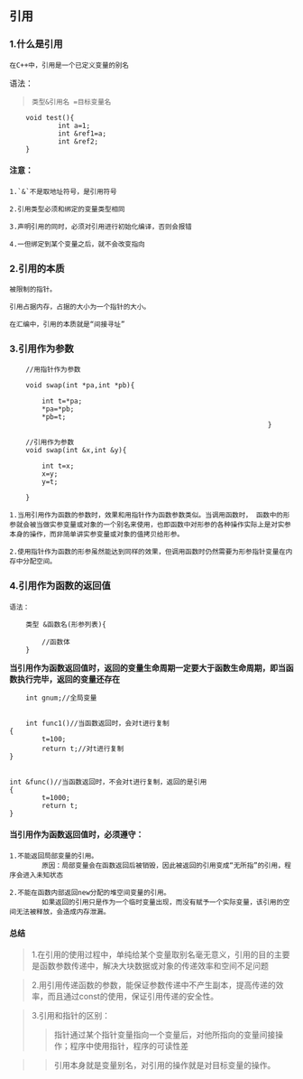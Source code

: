 ## 引用
### 1.什么是引用
    在C++中，引用是一个已定义变量的别名


语法：
>`类型&引用名 =目标变量名`

```
    void test(){
            int a=1;
            int &ref1=a;
            int &ref2;
    }
```

#### 注意：
    1.`&`不是取地址符号，是引用符号
    
    2.引用类型必须和绑定的变量类型相同
    
    3.声明引用的同时，必须对引用进行初始化编译，否则会报错
    
    4.一但绑定到某个变量之后，就不会改变指向



### 2.引用的本质
    被限制的指针。
    
    引用占据内存，占据的大小为一个指针的大小。
                            
    在汇编中，引用的本质就是“间接寻址”


### 3.引用作为参数


```
    //用指针作为参数

    void swap(int *pa,int *pb){
        
        int t=*pa;
        *pa=*pb;                                         
        *pb=t;
                                                                }

    //引用作为参数
    void swap(int &x,int &y){
    
        int t=x;
        x=y;
        y=t;
    
    }
```
    1.当用引用作为函数的参数时，效果和用指针作为函数参数类似。当调用函数时， 函数中的形参就会被当做实参变量或对象的一个别名来使用，也即函数中对形参的各种操作实际上是对实参本身的操作，而非简单讲实参变量或对象的值拷贝给形参。
    
    2.使用指针作为函数的形参虽然能达到同样的效果，但调用函数时仍然需要为形参指针变量在内存中分配空间。
                
### 4.引用作为函数的返回值
    语法：

```
    类型 &函数名(形参列表){

        //函数体
    }
```

**当引用作为函数返回值时，返回的变量生命周期一定要大于函数生命周期，即当函数执行完毕，返回的变量还存在**

```
    int gnum;//全局变量


    int func1()//当函数返回时，会对t进行复制
{
        t=100;
        return t;//对t进行复制
}


int &func()//当函数返回时，不会对t进行复制，返回的是引用
{
        t=1000;
        return t;
}
```

#### 当引用作为函数返回值时，必须遵守：
    1.不能返回局部变量的引用。
            原因：局部变量会在函数返回后被销毁，因此被返回的引用变成“无所指”的引用，程序会进入未知状态
    
    2.不能在函数内部返回new分配的堆空间变量的引用。
            如果返回的引用只是作为一个临时变量出现，而没有赋予一个实际变量，该引用的空间无法被释放，会造成内存泄漏。


#### 总结

>1.在引用的使用过程中，单纯给某个变量取别名毫无意义，引用的目的主要是函数参数传递中，解决大块数据或对象的传递效率和空间不足问题
    
>2.用引用传递函数的参数，能保证参数传递中不产生副本，提高传递的效率，而且通过const的使用，保证引用传递的安全性。
    
>3.引用和指针的区别：
>>指针通过某个指针变量指向一个变量后，对他所指向的变量间接操作；程序中使用指针，程序的可读性差

>>引用本身就是变量别名，对引用的操作就是对目标变量的操作。
